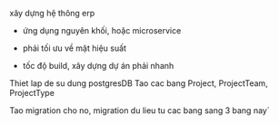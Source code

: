 xây dựng hệ thông erp

- ứng dụng nguyên khối, hoặc microservice

- phải tối ưu về mặt hiệu suất
- tốc độ build, xây dựng dự án phải nhanh

Thiet lap de su dung postgresDB
Tao cac bang Project, ProjectTeam, ProjectType

Tao migration cho no, migration du lieu tu cac bang sang 3 bang nay`
